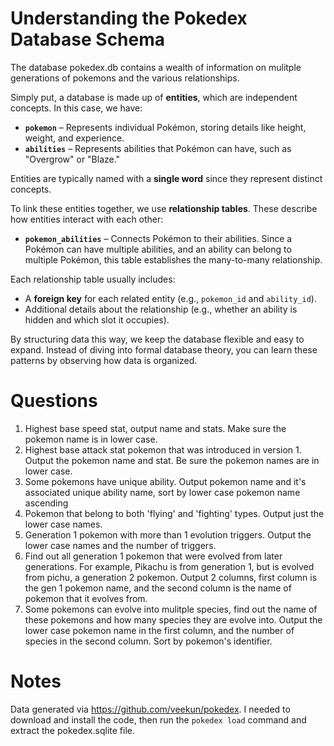 # Understanding the Pokedex Database Schema  

The database pokedex.db contains a wealth of information on mulitple generations of pokemons
and the various relationships.

Simply put, a database is made up of **entities**, which are independent concepts. In this case, we have:  

- **`pokemon`** – Represents individual Pokémon, storing details like height, weight, and experience.  
- **`abilities`** – Represents abilities that Pokémon can have, such as "Overgrow" or "Blaze."  

Entities are typically named with a **single word** since they represent distinct concepts.  

To link these entities together, we use **relationship tables**. These describe how entities interact with each other:  

- **`pokemon_abilities`** – Connects Pokémon to their abilities. Since a Pokémon can have multiple abilities, and
an ability can belong to multiple Pokémon, this table establishes the many-to-many relationship.  

Each relationship table usually includes:  
- A **foreign key** for each related entity (e.g., `pokemon_id` and `ability_id`).  
- Additional details about the relationship (e.g., whether an ability is hidden and which slot it occupies).  

By structuring data this way, we keep the database flexible and easy to expand. Instead of diving into
formal database theory, you can learn these patterns by observing how data is organized.  

# Questions

  1. Highest base speed stat, output name and stats.  Make sure
     the pokemon name is in lower case.
  2. Highest base attack stat pokemon that was introduced in version 1.
     Output the pokemon name and stat.  Be sure the pokemon names are in lower case.
  3. Some pokemons have unique ability.  Output pokemon name and
     it's associated unique ability name, sort by lower
     case pokemon name ascending
  4. Pokemon that belong to both 'flying' and 'fighting' types.  Output just the
     lower case names.
  5. Generation 1 pokemon with more than 1 evolution triggers.  Output the
     lower case names and the number of triggers.
  6. Find out all generation 1 pokemon that were evolved from later generations.
     For example, Pikachu is from generation 1, but is evolved from pichu,
     a generation 2 pokemon. Output 2 columns, first column is the gen 1 pokemon
     name, and the second column is the name of pokemon that it evolves from.
  7. Some pokemons can evolve into mulitple species, find out the name of these
     pokemons and how many species they are evolve into.  Output the
     lower case pokemon name in the first column, and the number of species
     in the second column.  Sort by pokemon's identifier.


# Notes

Data generated via https://github.com/veekun/pokedex.  I needed to
download and install the code, then run the `pokedex load` command
and extract the pokedex.sqlite file.